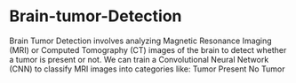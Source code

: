 # Brain-tumor-Detection
Brain Tumor Detection involves analyzing Magnetic Resonance Imaging (MRI) or Computed Tomography (CT) images of the brain to detect whether a tumor is present or not. We can train a Convolutional Neural Network (CNN) to classify MRI images into categories like:  Tumor Present  No Tumor

